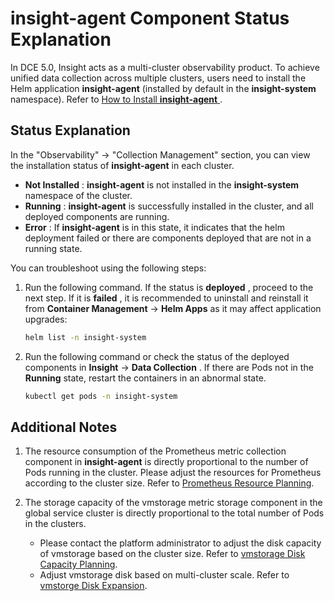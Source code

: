 # insight-agent Component Status Explanation

In DCE 5.0, Insight acts as a multi-cluster observability product.
To achieve unified data collection across multiple clusters, users need to install
the Helm application __insight-agent__ (installed by default in the __insight-system__ namespace).
Refer to [How to Install __insight-agent__ ](../../quickstart/install/install-agent.md).

## Status Explanation

In the "Observability" -> "Collection Management" section, you can view the installation status
of __insight-agent__ in each cluster.

- __Not Installed__ : __insight-agent__ is not installed in the __insight-system__ namespace of the cluster.
- __Running__ : __insight-agent__ is successfully installed in the cluster, and all deployed components are running.
- __Error__ : If __insight-agent__ is in this state, it indicates that the helm deployment failed or
  there are components deployed that are not in a running state.

You can troubleshoot using the following steps:

1. Run the following command. If the status is __deployed__ , proceed to the next step.
   If it is __failed__ , it is recommended to uninstall and reinstall it from
   __Container Management__ -> __Helm Apps__ as it may affect application upgrades:

    ```bash
    helm list -n insight-system
    ```

2. Run the following command or check the status of the deployed components in
   __Insight__ -> __Data Collection__ . If there are Pods not in the __Running__ state,
   restart the containers in an abnormal state.

    ```bash
    kubectl get pods -n insight-system
    ```

## Additional Notes

1. The resource consumption of the Prometheus metric collection component in __insight-agent__ 
   is directly proportional to the number of Pods running in the cluster.
   Please adjust the resources for Prometheus according to the cluster size.
   Refer to [Prometheus Resource Planning](../../quickstart/res-plan/prometheus-res.md).

2. The storage capacity of the vmstorage metric storage component in the global service cluster
   is directly proportional to the total number of Pods in the clusters.

    - Please contact the platform administrator to adjust the disk capacity of vmstorage
      based on the cluster size. Refer to [vmstorage Disk Capacity Planning](../../quickstart/res-plan/vms-res-plan.md).
    - Adjust vmstorage disk based on multi-cluster scale.
      Refer to [vmstorge Disk Expansion](../../quickstart/res-plan/modify-vms-disk.md).
